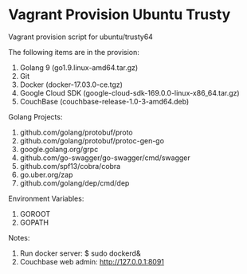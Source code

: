 # Vagrant Provision Ubuntu Trusty
Vagrant provision script for ubuntu/trusty64

The following items are in the provision:

1. Golang 9 (go1.9.linux-amd64.tar.gz)
2. Git
3. Docker (docker-17.03.0-ce.tgz)
4. Google Cloud SDK (google-cloud-sdk-169.0.0-linux-x86_64.tar.gz)
5. CouchBase (couchbase-release-1.0-3-amd64.deb)


Golang Projects: 
1. github.com/golang/protobuf/proto
2. github.com/golang/protobuf/protoc-gen-go
3. google.golang.org/grpc
4. github.com/go-swagger/go-swagger/cmd/swagger
5. github.com/spf13/cobra/cobra
6. go.uber.org/zap
7. github.com/golang/dep/cmd/dep

Environment Variables:
1. GOROOT
2. GOPATH

Notes:
1. Run docker server: $ sudo dockerd&
2. Couchbase web admin: http://127.0.0.1:8091
